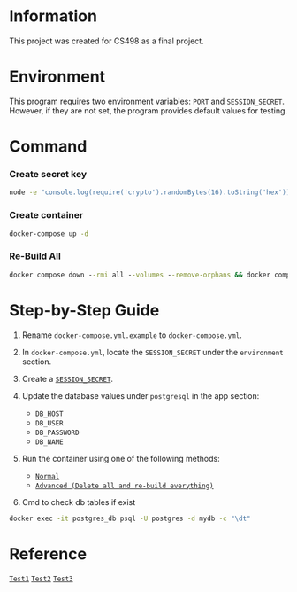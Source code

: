 # Information

This project was created for CS498 as a final project.

# Environment

This program requires two environment variables: `PORT` and `SESSION_SECRET`. However, if they are not set, the program provides default values for testing.

# Command

### Create secret key

```cmd
node -e "console.log(require('crypto').randomBytes(16).toString('hex'))"
```

### Create container

```cmd
docker-compose up -d
```

### Re-Build All

```cmd
docker compose down --rmi all --volumes --remove-orphans && docker compose build --no-cache && docker compose up -d
```

# Step-by-Step Guide

1. Rename `docker-compose.yml.example` to `docker-compose.yml`.

2. In `docker-compose.yml`, locate the `SESSION_SECRET` under the `environment` section.

3. Create a [`SESSION_SECRET`](#create-secret-key).

4. Update the database values under `postgresql` in the app section:
   - `DB_HOST`
   - `DB_USER`
   - `DB_PASSWORD`
   - `DB_NAME`

5. Run the container using one of the following methods:
   - [`Normal`](#create-container)
   - [`Advanced (Delete all and re-build everything)`](#re-build-all)

6. Cmd to check db tables if exist
```cmd
docker exec -it postgres_db psql -U postgres -d mydb -c "\dt"
```

# Reference

[`Test1`](https://github.com/University-Bangkok-JW/cs498-project-test-3d)
[`Test2`](https://github.com/University-Bangkok-JW/cs498-project-test-3d-2)
[`Test3`](https://github.com/University-Bangkok-JW/cs498-project-test-3d-3)
